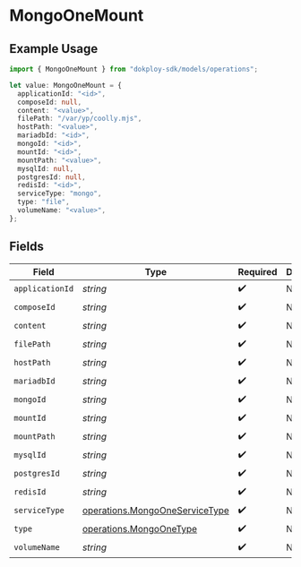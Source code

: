 # MongoOneMount

## Example Usage

```typescript
import { MongoOneMount } from "dokploy-sdk/models/operations";

let value: MongoOneMount = {
  applicationId: "<id>",
  composeId: null,
  content: "<value>",
  filePath: "/var/yp/coolly.mjs",
  hostPath: "<value>",
  mariadbId: "<id>",
  mongoId: "<id>",
  mountId: "<id>",
  mountPath: "<value>",
  mysqlId: null,
  postgresId: null,
  redisId: "<id>",
  serviceType: "mongo",
  type: "file",
  volumeName: "<value>",
};
```

## Fields

| Field                                                                            | Type                                                                             | Required                                                                         | Description                                                                      |
| -------------------------------------------------------------------------------- | -------------------------------------------------------------------------------- | -------------------------------------------------------------------------------- | -------------------------------------------------------------------------------- |
| `applicationId`                                                                  | *string*                                                                         | :heavy_check_mark:                                                               | N/A                                                                              |
| `composeId`                                                                      | *string*                                                                         | :heavy_check_mark:                                                               | N/A                                                                              |
| `content`                                                                        | *string*                                                                         | :heavy_check_mark:                                                               | N/A                                                                              |
| `filePath`                                                                       | *string*                                                                         | :heavy_check_mark:                                                               | N/A                                                                              |
| `hostPath`                                                                       | *string*                                                                         | :heavy_check_mark:                                                               | N/A                                                                              |
| `mariadbId`                                                                      | *string*                                                                         | :heavy_check_mark:                                                               | N/A                                                                              |
| `mongoId`                                                                        | *string*                                                                         | :heavy_check_mark:                                                               | N/A                                                                              |
| `mountId`                                                                        | *string*                                                                         | :heavy_check_mark:                                                               | N/A                                                                              |
| `mountPath`                                                                      | *string*                                                                         | :heavy_check_mark:                                                               | N/A                                                                              |
| `mysqlId`                                                                        | *string*                                                                         | :heavy_check_mark:                                                               | N/A                                                                              |
| `postgresId`                                                                     | *string*                                                                         | :heavy_check_mark:                                                               | N/A                                                                              |
| `redisId`                                                                        | *string*                                                                         | :heavy_check_mark:                                                               | N/A                                                                              |
| `serviceType`                                                                    | [operations.MongoOneServiceType](../../models/operations/mongooneservicetype.md) | :heavy_check_mark:                                                               | N/A                                                                              |
| `type`                                                                           | [operations.MongoOneType](../../models/operations/mongoonetype.md)               | :heavy_check_mark:                                                               | N/A                                                                              |
| `volumeName`                                                                     | *string*                                                                         | :heavy_check_mark:                                                               | N/A                                                                              |